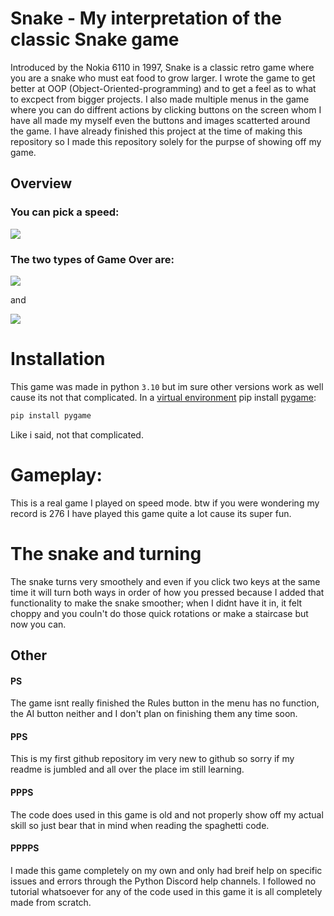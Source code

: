 # Snake - My interpretation of the classic Snake game 
Introduced by the Nokia 6110 in 1997, Snake is a classic retro game where you are a snake who must eat food to grow larger. I wrote the game to get better at OOP (Object-Oriented-programming) and to get a feel as to what to excpect from bigger projects. I also made multiple menus in the game where you can do diffrent actions by clicking buttons on the screen whom I have all made my myself even the buttons and images scatterted around the game. I have already finished this project at the time of making this repository so I made this repository solely for the purpse of showing off my game.

## Overview

### You can pick a speed: 
![](https://media.giphy.com/media/TZnc5GzsOotcJw3pik/giphy.gif)

### The two types of Game Over are: 
![](https://media.giphy.com/media/1OS6sC6roMBzoAXhDQ/giphy.gif) 

and 

![](https://media.giphy.com/media/fGlr3jYb6EpcQawd3M/giphy.gif)

# Installation
This game was made in python `3.10` but im sure other versions work as well cause its not that complicated. In a [virtual environment](https://github.com/pypa/virtualenv) pip install [pygame](https://github.com/pygame/):
```bash
pip install pygame
```
Like i said, not that complicated.
  
# Gameplay:

This is a real game I played on speed mode. btw if you were wondering my record is 276 I have played this game quite a lot cause its super fun.

# The snake and turning
The snake turns very smoothely and even if you click two keys at the same time it will turn both ways in order of how you pressed because I added that functionality to make the snake smoother; when I didnt have it in, it felt choppy and you couln't do those quick rotations or make a staircase but now you can.
## Other
#### PS
The game isnt really finished the Rules button in the menu has no function, the AI button neither and I don't plan on finishing them any time soon.

#### PPS 
This is my first github repository im very new to github so sorry if my readme is jumbled and all over the place im still learning.

#### PPPS
The code does used in this game is old and not properly show off my actual skill so just bear that in mind when reading the spaghetti code.

#### PPPPS
I made this game completely on my own and only had breif help on specific issues and errors through the Python Discord help channels. I followed no tutorial whatsoever for any of the code used in this game it is all completely made from scratch.
